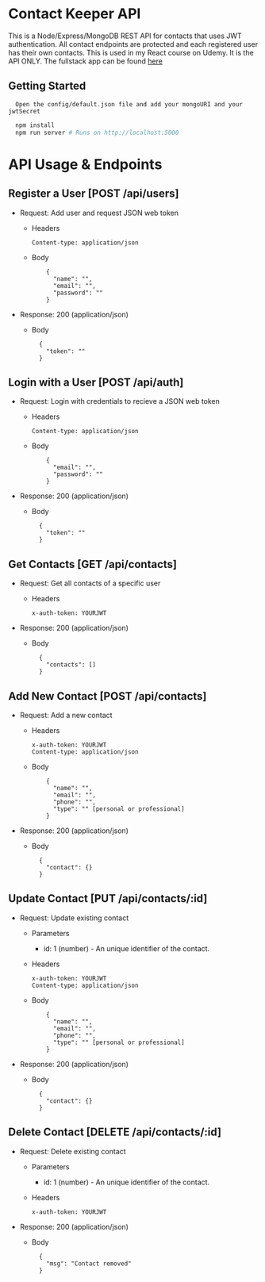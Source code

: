 # Contact Keeper API

This is a Node/Express/MongoDB REST API for contacts that uses JWT authentication. All contact endpoints are protected and each registered user has their own contacts. This is used in my React course on Udemy. It is the API ONLY. The fullstack app can be found [here](https://github.com/bradtraversy/contact-keeper)

## Getting Started

```
  Open the config/default.json file and add your mongoURI and your jwtSecret
```

```bash
  npm install
  npm run server # Runs on http://localhost:5000
```

# API Usage & Endpoints

## Register a User [POST /api/users]

- Request: Add user and request JSON web token

  - Headers

        Content-type: application/json

  - Body

            {
              "name": "",
              "email": "",
              "password": ""
            }

- Response: 200 (application/json)

  - Body

          {
            "token": ""
          }

## Login with a User [POST /api/auth]

- Request: Login with credentials to recieve a JSON web token

  - Headers

        Content-type: application/json

  - Body

            {
              "email": "",
              "password": ""
            }

- Response: 200 (application/json)

  - Body

          {
            "token": ""
          }

## Get Contacts [GET /api/contacts]

- Request: Get all contacts of a specific user

  - Headers

        x-auth-token: YOURJWT

* Response: 200 (application/json)

  - Body

          {
            "contacts": []
          }

## Add New Contact [POST /api/contacts]

- Request: Add a new contact

  - Headers

        x-auth-token: YOURJWT
        Content-type: application/json

  - Body

            {
              "name": "",
              "email": "",
              "phone": "",
              "type": "" [personal or professional]
            }

- Response: 200 (application/json)

  - Body

          {
            "contact": {}
          }

## Update Contact [PUT /api/contacts/:id]

- Request: Update existing contact

  - Parameters

    - id: 1 (number) - An unique identifier of the contact.

  - Headers

        x-auth-token: YOURJWT
        Content-type: application/json

  - Body

            {
              "name": "",
              "email": "",
              "phone": "",
              "type": "" [personal or professional]
            }

- Response: 200 (application/json)

  - Body

          {
            "contact": {}
          }

## Delete Contact [DELETE /api/contacts/:id]

- Request: Delete existing contact

  - Parameters

    - id: 1 (number) - An unique identifier of the contact.

  - Headers

        x-auth-token: YOURJWT

* Response: 200 (application/json)

  - Body

          {
            "msg": "Contact removed"
          }
